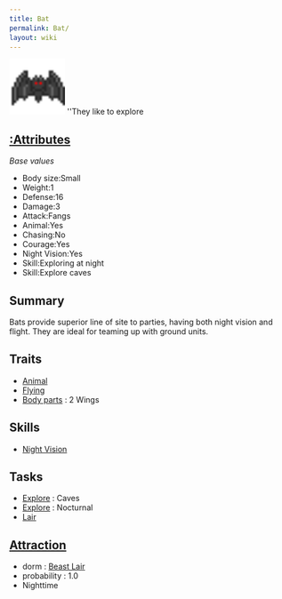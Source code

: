 ```yaml
---
title: Bat
permalink: Bat/
layout: wiki
---
```


<img src="bat.png" title="fig:bat.png" alt="bat.png" width="100" />
''They like to explore

[:Attributes](:Attributes "wikilink")
-------------------------------------

*Base values*

-   Body size:Small
-   Weight:1
-   Defense:16
-   Damage:3
-   Attack:Fangs
-   Animal:Yes
-   Chasing:No
-   Courage:Yes
-   Night Vision:Yes
-   Skill:Exploring at night
-   Skill:Explore caves

Summary
-------

Bats provide superior line of site to parties, having both night vision
and flight. They are ideal for teaming up with ground units.

Traits
------

-   [Animal](:Traits#Animal "wikilink")
-   [Flying](:Traits#Flying "wikilink")
-   [Body parts](:Attributes#Body_Parts "wikilink") : 2 Wings

Skills
------

-   [Night Vision](:Skills#Night_Vision "wikilink")

Tasks
-----

-   [Explore](:Traits#Explore "wikilink") : Caves
-   [Explore](:Traits#Explore "wikilink") : Nocturnal
-   [Lair](:Beast_Lair "wikilink")

[Attraction](:Immigration "wikilink")
-------------------------------------

-   dorm : [Beast Lair](:Beast_Lair "wikilink")
-   probability : 1.0
-   Nighttime

